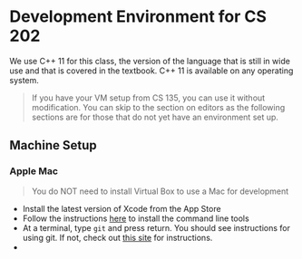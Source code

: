 # Development Environment for CS 202

We use C++ 11 for this class, the version of the language that is still in wide use and that is covered in the textbook. C++ 11 is available on any operating system.

> If you have your VM setup from CS 135, you can use it without modification. You can skip to the section on editors as the following sections are for those that do not yet have an environment set up.

## Machine Setup
### Apple Mac
> You do NOT need to install Virtual Box to use a Mac for development

- Install the latest version of Xcode from the App Store
- Follow the instructions [here](https://www.freecodecamp.org/news/install-xcode-command-line-tools/) to install the command line tools
- At a terminal, type `git` and press return. You should see instructions for using git. If not, check out [this site](https://git-scm.com/download/mac) for instructions.
- 

